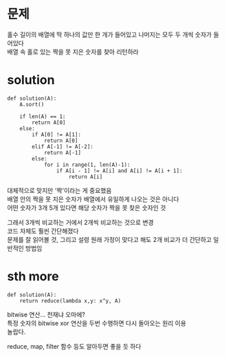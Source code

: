 # 문제

홀수 길이의 배열에 딱 하나의 값만 한 개가 들어있고 나머지는 모두 두 개씩 숫자가 들어있다  
배열 속 홀로 있는 짝을 못 지은 숫자를 찾아 리턴하라

# solution
```{.python}
def solution(A):  
    A.sort()
    
    if len(A) == 1:
        return A[0]
    else:
        if A[0] != A[1]:
            return A[0]
        elif A[-1] != A[-2]:
            return A[-1]
        else:
            for i in range(1, len(A)-1):
                if A[i - 1] != A[i] and A[i] != A[i + 1]:
                    return A[i]
```

대체적으로 맞지만 '짝'이라는 게 중요했음  
배열 안의 짝을 못 지은 숫자가 배열에서 유일하게 나오는 것은 아니다  
어떤 숫자가 3개 5개 있다면 해당 숫자가 짝을 못 찾은 숫자인 것  

그래서 3개씩 비교하는 거에서 2개씩 비교하는 것으로 변경  
코드 자체도 훨씬 간단해졌다  
문제를 잘 읽어볼 것, 그리고 설령 원래 가정이 맞다고 해도 2개 비교가 더 간단하고 일반적인 방법임  

# sth more
```{.python}
def solution(A):  
    return reduce(lambda x,y: x^y, A)
```

bitwise 연산... 천재냐 오마에?  
특정 숫자의 bitwise xor 연산을 두번 수행하면 다시 돌아오는 원리 이용  
놀랍다.  

reduce, map, filter 함수 등도 알아두면 좋을 듯 하다  


